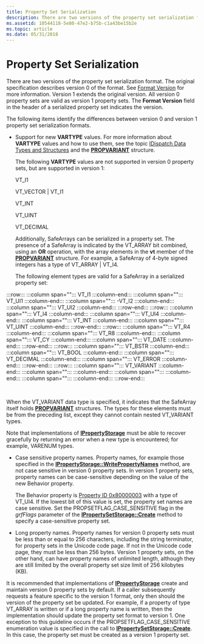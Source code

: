 ```yaml
---
title: Property Set Serialization
description: There are two versions of the property set serialization format.
ms.assetid: 10544118-5e80-47e2-b75b-c1a43be15b2e
ms.topic: article
ms.date: 05/31/2018
---
```


# Property Set Serialization

There are two versions of the property set serialization format. The original specification describes version 0 of the format. See [Format Version](format-version.md) for more information. Version 1 extends the original version. All version 0 property sets are valid as version 1 property sets. The **Format Version** field in the header of a serialized property set indicates the version.

The following items identify the differences between version 0 and version 1 property set serialization formats.

-   Support for new **VARTYPE** values. For more information about **VARTYPE** values and how to use them, see the topic [IDispatch Data Types and Structures]( /previous-versions/ms221600(v=vs.100)) and the [**PROPVARIANT**](/windows/win32/api/propidlbase/ns-propidlbase-propvariant) structure.

    The following **VARTYPE** values are not supported in version 0 property sets, but are supported in version 1:

    VT\_I1

    VT\_VECTOR \| VT\_I1

    VT\_INT

    VT\_UINT

    VT\_DECIMAL

    Additionally, SafeArrays can be serialized in a property set. The presence of a SafeArray is indicated by the VT\_ARRAY bit combined, using an **OR** operation, with the array elements in the **vt** member of the [**PROPVARIANT**](/windows/win32/api/propidlbase/ns-propidlbase-propvariant) structure. For example, a SafeArray of 4-byte signed integers has a type of VT\_ARRAY \| VT\_I4.

    The following element types are valid for a SafeArray in a serialized property set:



:::row:::
   :::column span="":::
      VT\_I1
   :::column-end:::
   :::column span="":::
      VT\_UI1
   :::column-end:::
   :::column span="":::
      -VT\_I2
   :::column-end:::
   :::column span="":::
      VT\_UI2
   :::column-end:::
:::row-end:::
:::row:::
   :::column span="":::
      VT\_I4
   :::column-end:::
   :::column span="":::
      VT\_UI4
   :::column-end:::
   :::column span="":::
      VT\_INT
   :::column-end:::
   :::column span="":::
      VT\_UINT
   :::column-end:::
:::row-end:::
:::row:::
   :::column span="":::
      VT\_R4
   :::column-end:::
   :::column span="":::
      VT\_R8
   :::column-end:::
   :::column span="":::
      VT\_CY
   :::column-end:::
   :::column span="":::
      VT\_DATE
   :::column-end:::
:::row-end:::
:::row:::
   :::column span="":::
      VT\_BSTR
   :::column-end:::
   :::column span="":::
      VT\_BOOL
   :::column-end:::
   :::column span="":::
      VT\_DECIMAL
   :::column-end:::
   :::column span="":::
      VT\_ERROR
   :::column-end:::
:::row-end:::
:::row:::
   :::column span="":::
      VT\_VARIANT
   :::column-end:::
   :::column span="":::
   :::column-end:::
   :::column span="":::
   :::column-end:::
   :::column span="":::
   :::column-end:::
:::row-end:::



 

When the VT\_VARIANT data type is specified, it indicates that the SafeArray itself holds [**PROPVARIANT**](/windows/win32/api/propidlbase/ns-propidlbase-propvariant) structures. The types for these elements must be from the preceding list, except they cannot contain nested VT\_VARIANT types.

Note that implementations of [**IPropertyStorage**](/windows/desktop/api/Propidl/nn-propidl-ipropertystorage) must be able to recover gracefully by returning an error when a new type is encountered; for example, VARENUM types.

-   Case sensitive property names. Property names, for example those specified in the [**IPropertyStorage::WritePropertyNames**](/windows/desktop/api/Propidl/nf-propidl-ipropertystorage-writepropertynames) method, are not case sensitive in version 0 property sets. In version 1 property sets, property names can be case-sensitive depending on the value of the new Behavior property.

    The Behavior property is [Property ID 0x80000003](/windows/desktop/Stg/reserved-property-identifiers) with a type of VT\_UI4. If the lowest bit of this value is set, the property set names are case sensitive. Set the PROPSETFLAG\_CASE\_SENSITIVE flag in the *grfFlags* parameter of the [**IPropertySetStorage::Create**](/windows/desktop/api/Propidl/nf-propidl-ipropertysetstorage-create) method to specify a case-sensitive property set.

-   Long property names. Property names for version 0 property sets must be less than or equal to 256 characters, including the string terminator, for property sets in the Unicode code page. If not in the Unicode code page, they must be less than 256 bytes. Version 1 property sets, on the other hand, can have property names of unlimited length, although they are still limited by the overall property set size limit of 256 kilobytes (KB).

It is recommended that implementations of [**IPropertyStorage**](/windows/desktop/api/Propidl/nn-propidl-ipropertystorage) create and maintain version 0 property sets by default. If a caller subsequently requests a feature specific to the version 1 format, only then should the version of the property set be updated. For example, if a property of type VT\_ARRAY is written or if a long property name is written, then the implementation should update the property set format to version 1. One exception to this guideline occurs if the PROPSETFLAG\_CASE\_SENSITIVE enumeration value is specified in the call to [**IPropertySetStorage::Create**](/windows/desktop/api/Propidl/nf-propidl-ipropertysetstorage-create). In this case, the property set must be created as a version 1 property set.

 

 